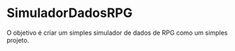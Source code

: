# SimuladorDadosRPG
 O objetivo é criar um simples simulador de dados de RPG como um simples projeto.
